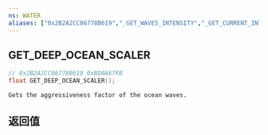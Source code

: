 ```yaml
---
ns: WATER
aliases: ["0x2B2A2CC86778B619","_GET_WAVES_INTENSITY","_GET_CURRENT_INTENSITY"]
---
```

## GET_DEEP_OCEAN_SCALER

```c
// 0x2B2A2CC86778B619 0xBD0A67FB
float GET_DEEP_OCEAN_SCALER();
```

```
Gets the aggressiveness factor of the ocean waves.  
```

## 返回值
